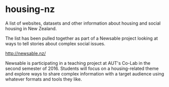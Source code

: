 # housing-nz
A list of websites, datasets and other information about housing and social housing in New Zealand.

The list has been pulled together as part of a Newsable project looking at ways to tell stories about complex social issues.

http://newsable.nz/

Newsable is participating in a teaching project at AUT's Co-Lab in the second semester of 2016. Students will focus on a housing-related theme and explore ways to share complex information with a target audience using whatever formats and tools they like. 
